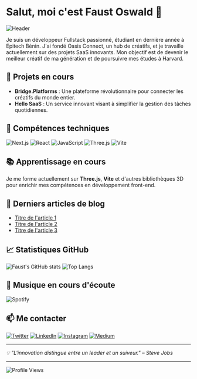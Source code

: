 # Salut, moi c'est Faust Oswald 👋

![Header](https://your-image-url.com/header-image.png)

Je suis un développeur Fullstack passionné, étudiant en dernière année à Epitech Bénin. J'ai fondé Oasis Connect, un hub de créatifs, et je travaille actuellement sur des projets SaaS innovants. Mon objectif est de devenir le meilleur créatif de ma génération et de poursuivre mes études à Harvard.

## 🚀 Projets en cours

- **Bridge.Platforms** : Une plateforme révolutionnaire pour connecter les créatifs du monde entier.
- **Hello SaaS** : Un service innovant visant à simplifier la gestion des tâches quotidiennes.

## 🌱 Compétences techniques

![Next.js](https://img.shields.io/badge/Next.js-000000?style=for-the-badge&logo=next.js&logoColor=white)
![React](https://img.shields.io/badge/React-20232A?style=for-the-badge&logo=react&logoColor=61DAFB)
![JavaScript](https://img.shields.io/badge/JavaScript-323330?style=for-the-badge&logo=javascript&logoColor=F7DF1E)
![Three.js](https://img.shields.io/badge/Three.js-000000?style=for-the-badge&logo=three.js&logoColor=white)
![Vite](https://img.shields.io/badge/Vite-646CFF?style=for-the-badge&logo=vite&logoColor=white)

## 📚 Apprentissage en cours

Je me forme actuellement sur **Three.js**, **Vite** et d'autres bibliothèques 3D pour enrichir mes compétences en développement front-end.

## 📝 Derniers articles de blog

<!-- BLOG-POST-LIST:START -->
- [Titre de l'article 1](https://blogfaust.vercel.app/article-1)
- [Titre de l'article 2](https://blogfaust.vercel.app/article-2)
- [Titre de l'article 3](https://blogfaust.vercel.app/article-3)
<!-- BLOG-POST-LIST:END -->

## 📈 Statistiques GitHub

![Faust's GitHub stats](https://github-readme-stats.vercel.app/api?username=oswald-faust&show_icons=true&theme=radical)
![Top Langs](https://github-readme-stats.vercel.app/api/top-langs/?username=oswald-faust&layout=compact&theme=radical)

## 🎵 Musique en cours d'écoute

![Spotify](https://novatorem.vercel.app/api/spotify)

## 📫 Me contacter

[![Twitter](https://img.shields.io/badge/Twitter-1DA1F2?style=for-the-badge&logo=twitter&logoColor=white)](https://twitter.com/oswaldfaust2)
[![LinkedIn](https://img.shields.io/badge/LinkedIn-0077B5?style=for-the-badge&logo=linkedin&logoColor=white)](https://linkedin.com/in/faust-oswald)
[![Instagram](https://img.shields.io/badge/Instagram-E4405F?style=for-the-badge&logo=instagram&logoColor=white)](https://instagram.com/faustoswald)
[![Medium](https://img.shields.io/badge/Medium-12100E?style=for-the-badge&logo=medium&logoColor=white)](https://medium.com/@faustoswald)

---

*💡 "L'innovation distingue entre un leader et un suiveur." – Steve Jobs*

---

![Profile Views](https://komarev.com/ghpvc/?username=oswald-faust&label=Profile%20views&color=0e75b6&style=flat)
